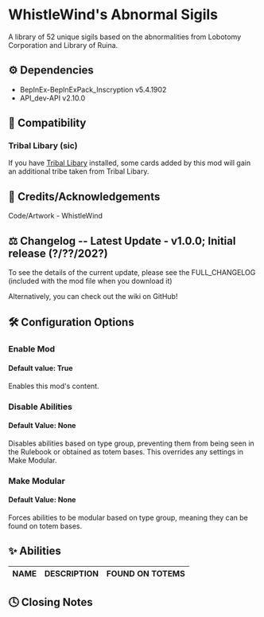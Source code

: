 # WhistleWind's Abnormal Sigils

A library of 52 unique sigils based on the abnormalities from Lobotomy Corporation and Library of Ruina.

## ⚙️ Dependencies
* BepInEx-BepInExPack_Inscryption v5.4.1902
* API_dev-API v2.10.0

## 🔗 Compatibility

### Tribal Libary (sic)
If you have [Tribal Libary](https://inscryption.thunderstore.io/package/Infiniscryption/Spell_Card_Toolkit/) installed,
some cards added by this mod will gain an additional tribe taken from Tribal Libary.

## 💌 Credits/Acknowledgements
Code/Artwork - WhistleWind

## ⚖️ Changelog -- Latest Update - v1.0.0; Initial release (?/??/202?)
To see the details of the current update, please see the FULL_CHANGELOG (included with the mod file when you download it)

Alternatively, you can check out the wiki on GitHub!

## 🛠️ Configuration Options

### Enable Mod
#### Default value: True
Enables this mod's content.

### Disable Abilities
#### Default Value: None
Disables abilities based on type group, preventing them from being seen in the Rulebook or obtained as totem bases.
This overrides any settings in Make Modular.

### Make Modular
#### Default Value: None
Forces abilities to be modular based on type group, meaning they can be found on totem bases.

## ✨ Abilities

|NAME|DESCRIPTION|FOUND ON TOTEMS|
|:-|:-|:-:|

## 🕓 Closing Notes

